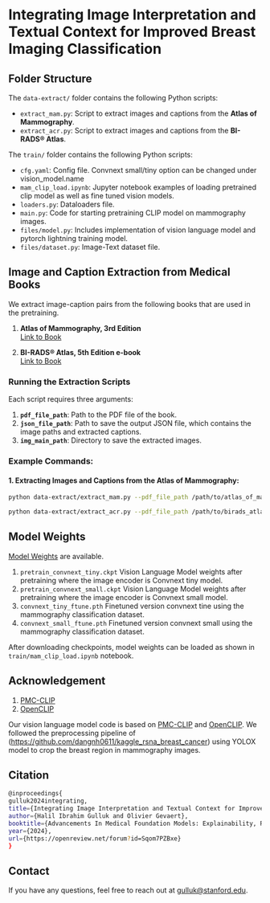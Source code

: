 # Integrating Image Interpretation and Textual Context for Improved Breast Imaging Classification



## Folder Structure

The `data-extract/` folder contains the following Python scripts:

- `extract_mam.py`: Script to extract images and captions from the **Atlas of Mammography**.
- `extract_acr.py`: Script to extract images and captions from the **BI-RADS® Atlas**.

The `train/` folder contains the following Python scripts:

- `cfg.yaml`: Config file. Convnext small/tiny option can be changed under vision_model.name 
- `mam_clip_load.ipynb`: Jupyter notebook examples of loading pretrained clip model as well as fine tuned vision models.
- `loaders.py`: Dataloaders file.
- `main.py`: Code for starting pretraining CLIP model on mammography images.
- `files/model.py`: Includes implementation of vision language model and pytorch lightning training model.
- `files/dataset.py`: Image-Text dataset file.

## Image and Caption Extraction from Medical Books

We extract image-caption pairs from the following books that are used in the pretraining.

1. **Atlas of Mammography, 3rd Edition**  
   [Link to Book](https://www.amazon.com/Atlas-Mammography-Ellen-Shaw-deParedes/dp/0781764335)

2. **BI-RADS® Atlas, 5th Edition e-book**  
   [Link to Book](https://www.acr.org/Clinical-Resources/Reporting-and-Data-Systems/Bi-Rads)


### Running the Extraction Scripts

Each script requires three arguments:

1. **`pdf_file_path`**: Path to the PDF file of the book.
2. **`json_file_path`**: Path to save the output JSON file, which contains the image paths and extracted captions.
3. **`img_main_path`**: Directory to save the extracted images.

### Example Commands:

#### 1. Extracting Images and Captions from the Atlas of Mammography:

```bash
python data-extract/extract_mam.py --pdf_file_path /path/to/atlas_of_mammography.pdf --json_file_path /path/to/output/atlas_mammography_data.json --img_main_path /path/to/save/images/atlas_of_mammography_images/

python data-extract/extract_acr.py --pdf_file_path /path/to/birads_atlas.pdf --json_file_path /path/to/output/birads_atlas_data.json --img_main_path /path/to/save/images/birads_atlas_images/
```

## Model Weights
   [Model Weights](https://drive.google.com/drive/folders/1faHwdyjpDB5yQX0acgBlT8A3KgsVI2MM?usp=drive_link) are available.
   1. `pretrain_convnext_tiny.ckpt` Vision Language Model weights after pretraining where the image encoder is Convnext tiny model. 
   2. `pretrain_convnext_small.ckpt`  Vision Language Model weights after pretraining where the image encoder is Convnext small model. 
   3. `convnext_tiny_ftune.pth`  Finetuned version convnext tine using the mammography classification dataset.
   4. `convnext_small_ftune.pth`  Finetuned version convnext small using the mammography classification dataset.

   After downloading checkpoints, model weights can be loaded as shown in `train/mam_clip_load.ipynb` notebook.
   
## Acknowledgement
   1. [PMC-CLIP](https://github.com/WeixiongLin/PMC-CLIP/tree/main)
   2. [OpenCLIP](https://github.com/mlfoundations/open_clip)

Our vision language model code is based on  [PMC-CLIP](https://github.com/WeixiongLin/PMC-CLIP/tree/main)
 and [OpenCLIP](https://github.com/mlfoundations/open_clip). We followed the preprocessing pipeline of (https://github.com/dangnh0611/kaggle_rsna_breast_cancer) using YOLOX model to crop the breast region in mammography images. 


## Citation
```bash
@inproceedings{
gulluk2024integrating,
title={Integrating Image Interpretation and Textual Context for Improved Breast Imaging Classification},
author={Halil Ibrahim Gulluk and Olivier Gevaert},
booktitle={Advancements In Medical Foundation Models: Explainability, Robustness, Security, and Beyond},
year={2024},
url={https://openreview.net/forum?id=Sqom7PZBxe}
}
```

## Contact
If you have any questions, feel free to reach out at gulluk@stanford.edu.